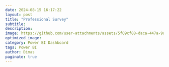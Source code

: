 ```yaml
---
date: 2024-08-15 16:17:22
layout: post
title: "Professional Survey"
subtitle:
description:
image: https://github.com/user-attachments/assets/5f09cf88-daca-447a-9a2b-7d43b671a889
optimized_image:
category: Power BI Dashboard
tags: Power BI
author: Dimas
paginate: true
---
```

